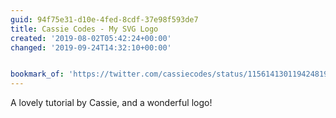 ```yaml
---
guid: 94f75e31-d10e-4fed-8cdf-37e98f593de7
title: Cassie Codes - My SVG Logo
created: '2019-08-02T05:42:24+00:00'
changed: '2019-09-24T14:32:10+00:00'


bookmark_of: 'https://twitter.com/cassiecodes/status/1156141301194248192?s=09'
---
```


A lovely tutorial by Cassie, and a wonderful logo! 
